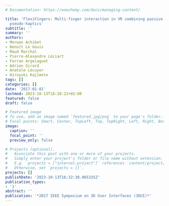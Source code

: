 ```yaml
---
# Documentation: https://wowchemy.com/docs/managing-content/

title: 'FlexiFingers: Multi-finger interaction in VR combining passive haptics and
  pseudo-haptics'
subtitle: ''
summary: ''
authors:
- Merwan Achibet
- Benoı̂t Le Gouis
- Maud Marchal
- Pierre-Alexandre Léziart
- Ferran Argelaguet
- Adrien Girard
- Anatole Lécuyer
- Hiroyuki Kajimoto
tags: []
categories: []
date: '2017-01-01'
lastmod: 2023-10-13T18:28:22+02:00
featured: false
draft: false

# Featured image
# To use, add an image named `featured.jpg/png` to your page's folder.
# Focal points: Smart, Center, TopLeft, Top, TopRight, Left, Right, BottomLeft, Bottom, BottomRight.
image:
  caption: ''
  focal_point: ''
  preview_only: false

# Projects (optional).
#   Associate this post with one or more of your projects.
#   Simply enter your project's folder or file name without extension.
#   E.g. `projects = ["internal-project"]` references `content/project/deep-learning/index.md`.
#   Otherwise, set `projects = []`.
projects: []
publishDate: '2023-10-13T16:32:30.065335Z'
publication_types:
- '1'
abstract: ''
publication: '*2017 IEEE Symposium on 3D User Interfaces (3DUI)*'
---
```

